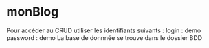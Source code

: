 # monBlog
Pour accéder au CRUD utiliser les identifiants suivants :
login : demo
password : demo
La base de donnnée se trouve dans le dossier BDD
